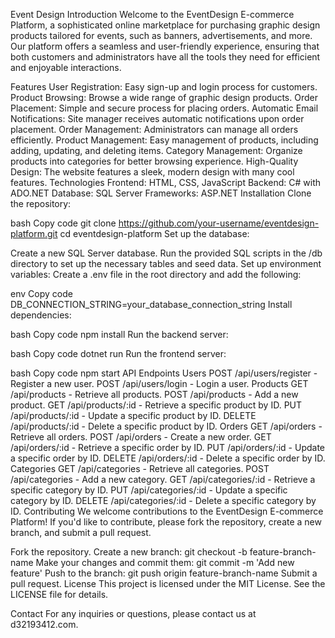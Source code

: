 
Event Design 
Introduction
Welcome to the EventDesign E-commerce Platform, a sophisticated online marketplace for purchasing graphic design products tailored for events, such as banners, advertisements, and more. Our platform offers a seamless and user-friendly experience, ensuring that both customers and administrators have all the tools they need for efficient and enjoyable interactions.

Features
User Registration: Easy sign-up and login process for customers.
Product Browsing: Browse a wide range of graphic design products.
Order Placement: Simple and secure process for placing orders.
Automatic Email Notifications: Site manager receives automatic notifications upon order placement.
Order Management: Administrators can manage all orders efficiently.
Product Management: Easy management of products, including adding, updating, and deleting items.
Category Management: Organize products into categories for better browsing experience.
High-Quality Design: The website features a sleek, modern design with many cool features.
Technologies
Frontend: HTML, CSS, JavaScript
Backend: C# with ADO.NET
Database: SQL Server
Frameworks: ASP.NET
Installation
Clone the repository:

bash
Copy code
git clone https://github.com/your-username/eventdesign-platform.git
cd eventdesign-platform
Set up the database:

Create a new SQL Server database.
Run the provided SQL scripts in the /db directory to set up the necessary tables and seed data.
Set up environment variables:
Create a .env file in the root directory and add the following:

env
Copy code
DB_CONNECTION_STRING=your_database_connection_string
Install dependencies:

bash
Copy code
npm install
Run the backend server:

bash
Copy code
dotnet run
Run the frontend server:

bash
Copy code
npm start
API Endpoints
Users
POST /api/users/register - Register a new user.
POST /api/users/login - Login a user.
Products
GET /api/products - Retrieve all products.
POST /api/products - Add a new product.
GET /api/products/:id - Retrieve a specific product by ID.
PUT /api/products/:id - Update a specific product by ID.
DELETE /api/products/:id - Delete a specific product by ID.
Orders
GET /api/orders - Retrieve all orders.
POST /api/orders - Create a new order.
GET /api/orders/:id - Retrieve a specific order by ID.
PUT /api/orders/:id - Update a specific order by ID.
DELETE /api/orders/:id - Delete a specific order by ID.
Categories
GET /api/categories - Retrieve all categories.
POST /api/categories - Add a new category.
GET /api/categories/:id - Retrieve a specific category by ID.
PUT /api/categories/:id - Update a specific category by ID.
DELETE /api/categories/:id - Delete a specific category by ID.
Contributing
We welcome contributions to the EventDesign E-commerce Platform! If you'd like to contribute, please fork the repository, create a new branch, and submit a pull request.

Fork the repository.
Create a new branch: git checkout -b feature-branch-name
Make your changes and commit them: git commit -m 'Add new feature'
Push to the branch: git push origin feature-branch-name
Submit a pull request.
License
This project is licensed under the MIT License. See the LICENSE file for details.

Contact
For any inquiries or questions, please contact us at d32193412.com.

